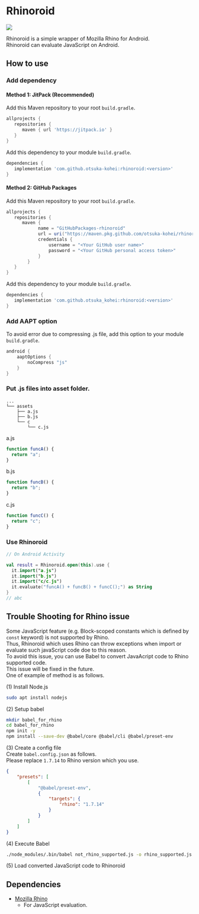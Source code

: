 # Rhinoroid
[![](https://jitpack.io/v/otsuka-kohei/rhinoroid.svg)](https://jitpack.io/#otsuka-kohei/rhinoroid)
  
Rhinoroid is a simple wrapper of Mozilla Rhino for Android.  
Rhinoroid can evaluate JavaScript on Android.

## How to use
### Add dependency
#### Method 1: JitPack (Recommended)
Add this Maven repository to your root `build.gradle`.
```gradle
allprojects {
   repositories {
      maven { url 'https://jitpack.io' }
   }
}
```
Add this dependency to your module `build.gradle`.
```gradle
dependencies {
   implementation 'com.github.otsuka-kohei:rhinoroid:<version>'
}
```

#### Method 2: GitHub Packages
Add this Maven repository to your root `build.gradle`.
```gradle
allprojects {
   repositories {
      maven {
            name = "GitHubPackages-rhinoroid"
            url = uri("https://maven.pkg.github.com/otsuka-kohei/rhinoroid")
            credentials {
                username = "<Your GitHub user name>"
                password = "<Your GitHub personal access token>"
            }
        }
   }
}
```
Add this dependency to your module `build.gradle`.
```gradle
dependencies {
   implementation 'com.github.otsuka_kohei:rhinoroid:<version>'
}
```

### Add AAPT option
To avoid error due to compressing .js file, add this option to your module `build.gradle`.
```gradle
android {
    aaptOptions {
        noCompress "js"
    }
}
```

### Put .js files into asset folder.
```
...
└── assets
    ├── a.js
    ├── b.js
    └── c
        └── c.js
```
a.js
```javascript
function funcA() {
  return "a";
}
```
b.js
```javascript
function funcB() {
  return "b";
}
```
c.js
```javascript
function funcC() {
  return "c";
}
```

### Use Rhinoroid
```kotlin
// On Android Activity

val result = Rhinoroid.open(this).use {
  it.import("a.js")
  it.import("b.js")
  it.import("c/c.js")
  it.evaluate("funcA() + funcB() + funcC();") as String
}
// abc
```

## Trouble Shooting for Rhino issue
Some JavaScript feature (e.g. Block-scoped constants which is defined by  `const` keyword) is not supported by Rhino.  
Thus, Rhinoroid which uses Rhino can throw exceptions when import or evaluate such javaScript code doe to this reason.  
To avoid this issue, you can use Babel to convert JavaAcript code to Rhino supported code.  
This issue will be fixed in the future.  
One of example of method is as follows.  
  
(1) Install Node.js
```bash
sudo apt install nodejs
```

(2) Setup babel 
```bash
mkdir babel_for_rhino
cd babel_for_rhino
npm init -y
npm install --save-dev @babel/core @babel/cli @babel/preset-env
```

(3) Create a config file  
Create `babel.config.json` as follows.  
Please replace `1.7.14` to Rhino version which you use.
```json
{
    "presets": [
        [
            "@babel/preset-env",
            {
                "targets": {
                    "rhino": "1.7.14"
                }
            }
        ]
    ]
}
```

(4) Execute Babel
```bash
./node_modules/.bin/babel not_rhino_supported.js -o rhino_supported.js
```

(5) Load converted JavaScript code to Rhinoroid


## Dependencies
- [Mozilla Rhino](https://github.com/mozilla/rhino)
  - For JavaScript evaluation.
